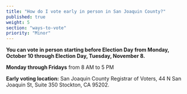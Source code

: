 ```yaml
---
title: "How do I vote early in person in San Joaquin County?"
published: true
weight: 5
section: "ways-to-vote"
priority: "Minor"
---
```


**You can vote in person starting before Election Day from Monday, October 10 through Election Day, Tuesday, November 8.**  

**Monday through Fridays** from 8 AM to 5 PM  

**Early voting location:** San Joaquin County Registrar of Voters, 44 N San Joaquin St, Suite 350 Stockton, CA 95202.  
